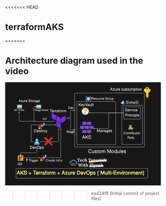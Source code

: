 <<<<<<< HEAD
# terraformAKS
=======
# Architecture diagram used in the video

![architecture_diagram](architecture.png)
>>>>>>> ea424f8 (Initial commit of project files)
